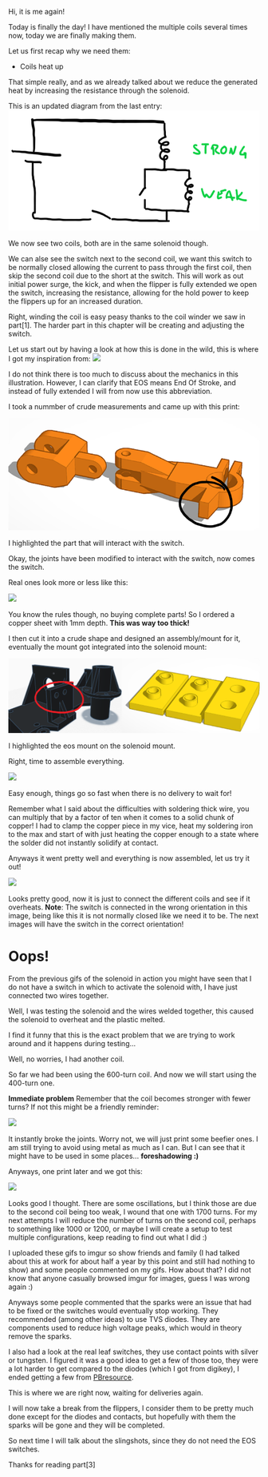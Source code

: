 Hi, it is me again!

Today is finally the day! I have mentioned the multiple coils several times now, today we are finally making them.


Let us first recap why we need them:
 - Coils heat up

That simple really, and as we already talked about we reduce the generated heat by increasing the resistance through the solenoid.

This is an updated diagram from the last entry:
![](https://raw.githubusercontent.com/bumpnumb/Pinball/main/Images/Wiring_diagram_2.png)

We now see two coils, both are in the same solenoid though.

We can alse see the switch next to the second coil, we want this switch to be normally closed allowing the current to pass through the first coil, then skip the second coil due to the short at the switch. This will work as out initial power surge, the kick, and when the flipper is fully extended we open the switch, increasing the resistance, allowing for the hold power to keep the flippers up for an increased duration.

Right, winding the coil is easy peasy thanks to the coil winder we saw in part[1].
The harder part in this chapter will be creating and adjusting the switch.

Let us start out by having a look at how this is done in the wild, this is where I got my inspiration from:
![](https://www.marcospecialties.com/pinball-parts-blog/wp-content/uploads/2020/06/eos-switch-flippper-coil-marco-pinball.jpg)

I do not think there is too much to discuss about the mechanics in this illustration. However, I can clarify that EOS means End Of Stroke, and instead of fully extended I will from now use this abbreviation.

I took a nummber of crude measurements and came up with this print:

![](https://raw.githubusercontent.com/bumpnumb/Pinball/main/Images/Flipper_joint.PNG)

I highlighted the part that will interact with the switch.

Okay, the joints have been modified to interact with the switch, now comes the switch.

Real ones look more or less like this:

![](https://www.marcospecialties.com//images/products/ASW-A1-162/large.JPG)

You know the rules though, no buying complete parts! So I ordered a copper sheet with 1mm depth. **This was way too thick!**

I then cut it into a crude shape and designed an assembly/mount for it, eventually the mount got integrated into the solenoid mount:

![](https://raw.githubusercontent.com/bumpnumb/Pinball/main/Images/EOS_assembly.png)

I highlighted the eos mount on the solenoid mount.

Right, time to assemble everything. 

![](https://i.imgur.com/5hWxXiZ.jpg)

Easy enough, things go so fast when there is no delivery to wait for!

Remember what I said about the difficulties with soldering thick wire, you can multiply that by a factor of ten when it comes to a solid chunk of copper!
I had to clamp the copper piece in my vice, heat my soldering iron to the max and start of with just heating the copper enough to a state where the solder did not instantly solidify at contact.

Anyways it went pretty well and everything is now assembled, let us try it out!

![](https://raw.githubusercontent.com/bumpnumb/Pinball/main/Images/First_eos_test.gif)

Looks pretty good, now it is just to connect the different coils and see if it overheats. **Note**: The switch is connected in the wrong orientation in this image, being like this it is not normally closed like we need it to be. The next images will have the switch in the correct orientation!


# Oops!

From the previous gifs of the solenoid in action you might have seen that I do not have a switch in which to activate the solenoid with, I have just connected two wires together.

Well, I was testing the solenoid and the wires welded together, this caused the solenoid to overheat and the plastic melted. 

I find it funny that this is the exact problem that we are trying to work around and it happens during testing...

Well, no worries, I had another coil.

So far we had been using the 600-turn coil. And now we will start using the 400-turn one.

**Immediate problem** 
Remember that the coil becomes stronger with fewer turns? If not this might be a friendly reminder:

![](https://raw.githubusercontent.com/bumpnumb/Pinball/main/Images/Solenoid_breaking_1.gif)

It instantly broke the joints. Worry not, we will just print some beefier ones. I am still trying to avoid using metal as much as I can. But I can see that it might have to be used in some places... **foreshadowing :)**

Anyways, one print later and we got this:

![](https://raw.githubusercontent.com/bumpnumb/Pinball/main/Images/Solenoid_working_4_slowmo.gif)

Looks good I thought. There are some oscillations, but I think those are due to the second coil being too weak, I wound that one with 1700 turns. For my next attempts I will reduce the number of turns on the second coil, perhaps to something like 1000 or 1200, or maybe I will create a setup to test multiple configurations, keep reading to find out what I did :)


I uploaded these gifs to imgur so show friends and family (I had talked about this at work for about half a year by this point and still had nothing to show) and some people commented on my gifs. How about that? I did not know that anyone casually browsed imgur for images, guess I was wrong again :)

Anyways some people commented that the sparks were an issue that had to be fixed or the switches would eventually stop working. They recommended (among other ideas) to use TVS diodes. They are components used to reduce high voltage peaks, which would in theory remove the sparks.

I also had a look at the real leaf switches, they use contact points with silver or tungsten. I figured it was a good idea to get a few of those too, they were a lot harder to get compared to the diodes (which I got from digikey), I ended getting a few from [PBresource](http://www.pbresource.com/pfswitch.htm#common).

This is where we are right now, waiting for deliveries again.

I will now take a break from the flippers, I consider them to be pretty much done except for the diodes and contacts, but hopefully with them the sparks will be gone and they will be completed.

So next time I will talk about the slingshots, since they do not need the EOS switches.

Thanks for reading part[3]







